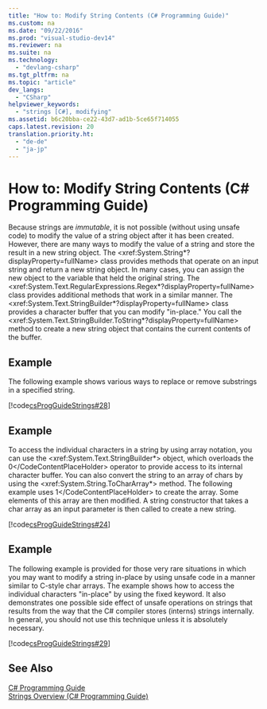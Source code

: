 ```yaml
---
title: "How to: Modify String Contents (C# Programming Guide)"
ms.custom: na
ms.date: "09/22/2016"
ms.prod: "visual-studio-dev14"
ms.reviewer: na
ms.suite: na
ms.technology: 
  - "devlang-csharp"
ms.tgt_pltfrm: na
ms.topic: "article"
dev_langs: 
  - "CSharp"
helpviewer_keywords: 
  - "strings [C#], modifying"
ms.assetid: b6c20bba-ce22-43d7-ad1b-5ce65f714055
caps.latest.revision: 20
translation.priority.ht: 
  - "de-de"
  - "ja-jp"
---
```

# How to: Modify String Contents (C# Programming Guide)
Because strings are *immutable*, it is not possible (without using unsafe code) to modify the value of a string object after it has been created. However, there are many ways to modify the value of a string and store the result in a new string object. The \<xref:System.String*?displayProperty=fullName> class provides methods that operate on an input string and return a new string object. In many cases, you can assign the new object to the variable that held the original string. The \<xref:System.Text.RegularExpressions.Regex*?displayProperty=fullName> class provides additional methods that work in a similar manner. The \<xref:System.Text.StringBuilder*?displayProperty=fullName> class provides a character buffer that you can modify "in-place." You call the \<xref:System.Text.StringBuilder.ToString*?displayProperty=fullName> method to create a new string object that contains the current contents of the buffer.  
  
## Example  
 The following example shows various ways to replace or remove substrings in a specified string.  
  
 [!code[csProgGuideStrings#28](../vs140/codesnippet/CSharp/how-to--modify-string-contents--csharp-programming-guide-_1.cs)]  
  
## Example  
 To access the individual characters in a string by using array notation, you can use the \<xref:System.Text.StringBuilder*> object, which overloads the <CodeContentPlaceHolder>0\</CodeContentPlaceHolder> operator to provide access to its internal character buffer. You can also convert the string to an array of chars by using the \<xref:System.String.ToCharArray*> method. The following example uses <CodeContentPlaceHolder>1\</CodeContentPlaceHolder> to create the array. Some elements of this array are then modified. A string constructor that takes a char array as an input parameter is then called to create a new string.  
  
 [!code[csProgGuideStrings#24](../vs140/codesnippet/CSharp/how-to--modify-string-contents--csharp-programming-guide-_2.cs)]  
  
## Example  
 The following example is provided for those very rare situations in which you may want to modify a string in-place by using unsafe code in a manner similar to C-style char arrays. The example shows how to access the individual characters "in-place" by using the fixed keyword. It also demonstrates one possible side effect of unsafe operations on strings that results from the way that the C# compiler stores (interns) strings internally. In general, you should not use this technique unless it is absolutely necessary.  
  
 [!code[csProgGuideStrings#29](../vs140/codesnippet/CSharp/how-to--modify-string-contents--csharp-programming-guide-_3.cs)]  
  
## See Also  
 [C# Programming Guide](../vs140/csharp-programming-guide.md)   
 [Strings Overview (C# Programming Guide)](../vs140/strings--csharp-programming-guide-.md)